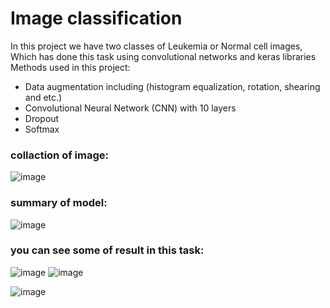 # Image classification
In this project we have two classes of Leukemia or Normal cell images, Which has done this task using convolutional networks and keras libraries Methods used in this project:
* Data augmentation including (histogram equalization, rotation, shearing and etc.) 
* Convolutional Neural Network (CNN) with 10 layers
* Dropout
* Softmax
### collaction of image:
![image](https://user-images.githubusercontent.com/29919244/122565087-50bb8500-d05b-11eb-8177-ca55da6c3475.png)


### summary of model:
![image](https://user-images.githubusercontent.com/29919244/122565212-75176180-d05b-11eb-8056-cb4e0fc9ef3f.png)

### you can see some of result in this task:
![image](https://user-images.githubusercontent.com/29919244/122565274-8496aa80-d05b-11eb-9780-c34160688bb0.png)
![image](https://user-images.githubusercontent.com/29919244/122565426-b740a300-d05b-11eb-99c9-5f5c3cd52871.png)

![image](https://user-images.githubusercontent.com/29919244/122565332-96784d80-d05b-11eb-9ac4-43692a30e226.png)
